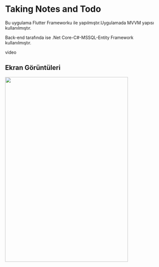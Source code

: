 # Taking Notes and Todo 

Bu uygulama Flutter Frameworku ile yapılmıştır.Uygulamada MVVM yapısı kullanılmıştır.

Back-end tarafında ise .Net Core-C#-MSSQL-Entity Framework kullanılmıştır.

video

## Ekran Görüntüleri

<img src="screenshots/profildetay.png"  width="400" height="600">

